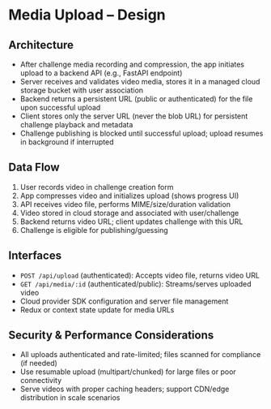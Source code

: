 # Media Upload – Design

## Architecture

- After challenge media recording and compression, the app initiates upload to a backend API (e.g., FastAPI endpoint)
- Server receives and validates video media, stores it in a managed cloud storage bucket with user association
- Backend returns a persistent URL (public or authenticated) for the file upon successful upload
- Client stores only the server URL (never the blob URL) for persistent challenge playback and metadata
- Challenge publishing is blocked until successful upload; upload resumes in background if interrupted

## Data Flow

1. User records video in challenge creation form  
2. App compresses video and initializes upload (shows progress UI)  
3. API receives video file, performs MIME/size/duration validation  
4. Video stored in cloud storage and associated with user/challenge  
5. Backend returns video URL; client updates challenge with this URL  
6. Challenge is eligible for publishing/guessing

## Interfaces

- `POST /api/upload` (authenticated): Accepts video file, returns video URL  
- `GET /api/media/:id` (authenticated/public): Streams/serves uploaded video  
- Cloud provider SDK configuration and server file management  
- Redux or context state update for media URLs

## Security & Performance Considerations

- All uploads authenticated and rate-limited; files scanned for compliance (if needed)
- Use resumable upload (multipart/chunked) for large files or poor connectivity  
- Serve videos with proper caching headers; support CDN/edge distribution in scale scenarios
